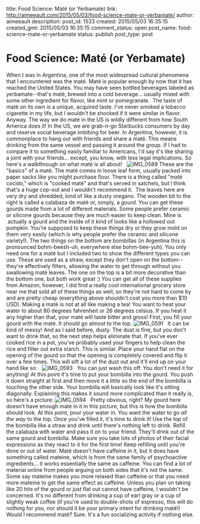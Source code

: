 title: Food Science: Maté (or Yerbamate)
link: http://aimeeault.com/2015/05/03/food-science-mate-or-yerbamate/
author: aimeeault
description: 
post_id: 1533
created: 2015/05/03 16:35:15
created_gmt: 2015/05/03 16:35:15
comment_status: open
post_name: food-science-mate-or-yerbamate
status: publish
post_type: post

# Food Science: Maté (or Yerbamate)

When I was in Argentina, one of the most widespread cultural phenomena that I encountered was the maté. Maté is popular enough by now that it has reached the United States. You may have seen bottled beverages labeled as yerbamate--that's maté, brewed into a cold beverage... usually mixed with some other ingredient for flavor, like mint or pomegranate.  The taste of maté on its own is a unique, acquired taste. I've never smoked a tobacco cigarette in my life, but I wouldn't be shocked if it were similar in flavor. Anyway. The way we do maté in the US is wildly different from how South America does it! In the US, we are grab-n-go Starbucks consumers by day and reserve social beverage imbibing for beer. In Argentina, however, it is commonplace to hang out with friends and share a maté. This means drinking from the same vessel and passing it around the group. If I had to compare it to something easily familiar to Americans, I'd say it's like sharing a joint with your friends... except, you know, with less legal implications. So here's a walkthrough on what maté is all about!   ![IMG_0589](IMG_0589-682x1024.jpg) These are the "basics" of a maté. The maté comes in loose leaf form, usually packed into paper sacks like you might purchase flour. There is a thing called "maté cocido," which is "cooked maté" and that's served in satchels, but I think that's a huge cop-out and I wouldn't recommend it.  The leaves here are very dry and shredded, kind of like a dusty oregano. The wooden bit to the right is called a calabaza de maté or, simply, a _gourd._ You can get these gourds made from a lot of different materials. Some people prefer ceramic or silicone gourds because they are much easier to keep clean. Mine is  actually a gourd and the inside of it kind of looks like a hollowed out pumpkin. You're supposed to keep these things dry or they grow mold on them very easily (which is why people prefer the ceramic and silicone variety!). The two things on the bottom are bombillas (in Argentina this is pronounced bohm-beesh-uh, everywhere else bohm-bee-yuh). You only need one for a maté but I included two to show the different types you can use. These are used as a straw, except they don't open on the bottom--they're effectively filters, allowing the water to get through without you swallowing maté leaves. The one on the top is a bit more decorative than the bottom one, but both work great :) You can get all of these supplies from Amazon, however, I did find a really cool international grocery store near me that sold all of these things as well, so they're not hard to come by and are pretty cheap (everything above shouldn't cost you more than $10 USD). Making a maté is not at all like making a tea! You want to heat your water to about 80 degrees fahrenheit or 26 degrees celsius. If you heat it any higher than that, your maté will taste bitter and gross! First, you fill your gourd with the maté. It should go almost to the top. ![IMG_0591](IMG_0591-1024x682.jpg)   It can be kind of messy! And as I said before, dusty. The dust is fine, but you don't want to drink that, so the next step helps eliminate that. If you've ever cooked rice in a pot, you've probably used your fingers to help clean the rice and filter out extra starch. This is similar. Place your hand flat on the opening of the gourd so that the opening is completely covered and flip it over a few times. This will sift a lot of the dust out and it'll end up on your hand like so:   ![IMG_0593](IMG_0593-1024x682.jpg)   You can just wash this off. You don't need it for anything! At this point it's time to put your bombilla into the gourd. You push it down straight at first and then move it a little so the end of the bombilla is touching the other side. Your bombilla will basically look like it's sitting diagonally. Explaining this makes it sound more complicated than it really is, so here's a picture: ![IMG_0594](IMG_0594-1024x682.jpg)   Pretty obvious, right? My gourd here doesn't have enough maté in it in this picture, but this is how the bombilla should look. At this point, pour your water in. You want the water to go _all the way_ to the top. Once you've filled it, it's time to drink it! Use the top of the bombilla like a straw and drink until there's nothing left to drink. Refill the calabaza with water and pass it on to your friend. They'll drink out of the same gourd and bombilla. Make sure you take lots of photos of their facial expressions as they react to it for the first time! Keep refilling until you're done or out of water. Maté doesn't have caffeine in it, but it does have something called mateine, which is from the same family of psychoactive ingredients... it works essentially the same as caffeine. You can find a lot of material online from people arguing on both sides that it's not the same. Some say mateine makes you more relaxed than caffeine or that you need more mateine to get the same effect as caffeine. Unless you plan on taking like 20 hits of the gourd or just flat out cannot have caffeine, I wouldn't be concerned. It's no different from drinking a cup of earl gray or a cup of slightly weak coffee (if you're used to double-shots of espresso, this will do nothing for you, nor should it be your primary intent for drinking maté!) Would I recommend maté? Sure. It's a fun socializing activity if nothing else.